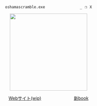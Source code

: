 <p align="center">
  <code>oshamascramble.exe ⠀ ⠀ ⠀⠀ ⠀  ⠀⠀⠀_⠀❐⠀X</code>
</p>
<p align="center">
<img src="https://files.catbox.moe/c7uann.png" width="250px">
</p>
<p align="center">
  <a href="https://shitenshi.github.io/">Webサイト(wip)</a> ⠀ ⠀⠀⠀⠀ ⠀ ⠀ ⠀
  <a href="https://miku.atabook.org/">新book</a>
<p>
